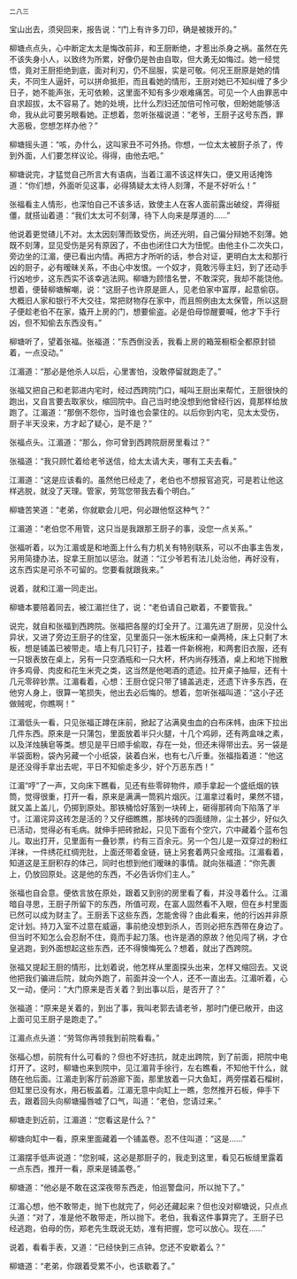    二八三 

   宝山出去，须臾回来，报告说：“门上有许多刀印，确是被拨开的。”

   柳塘点点头，心中断定太太是悔改前非，和王厨断绝，才惹出杀身之祸。虽然在先不该失身小人，以致终为所累，好像仍是咎由自取，但大勇无如悔过。她一经觉悟，竟对王厨拒绝到底，面对利刃，仍不屈服，实是可敬。何况王厨原是她的情夫，不同生人逼奸，可以拼命抵拒，而且看她的情形，王厨对她已不知纠缠了多少日子，她不能声张，无可依赖，这里面不知有多少艰难痛苦。可见一个人由罪恶中自求超拔，太不容易了。她的处境，比什么烈妇还加倍可怜可敬，但盼她能够活命，我从此可要另眼看她。正想着，忽听张福说道：“老爷，王厨子这号东西，罪大恶极，您想怎样办他？”

   柳塘摇头道：“咳，办什么，这叫家丑不可外扬。你想，一位太太被厨子杀了，传到外面，人们要怎样议论。得得，由他去吧。”

   柳塘说完，才猛觉自己所言大有语病，当着江湄不该这样失口，便又用话掩饰道：“你们想，外面听见这事，必得猜疑太太待人刻薄，不是不好听么！”

   张福看主人情形，也深怕自己不该多话，致使主人在客人面前露出破绽，弄得挺僵，就搭讪着道：“我们太太可不刻薄，待下人向来是厚道的……”

   他说着更觉碴儿不对。太太因刻薄而致受伤，尚还光明，自己偏分辩她不刻薄。她既不刻薄，显见受伤是另有原因了，不由也闭住口大为忸怩。由他主仆二次失口，旁边坐的江湄，便已看出内情。再把方才所听的话，参合对证，更明白太太和那行凶的厨子，必有暧昧关系，不由心中发恨。一个奴才，竟敢污辱主妇，到了还动手行凶地步，这东西实不该幸逃法网。柳塘为顾惜名誉，不敢深究，我却不能饶他。想着，便替柳塘解嘲，说：“这厨子也许原是匪人，见老伯家中富厚，起意偷窃。大概旧人家和银行不大交往，常把财物存在家中，而且照例由太太保管，所以这厨子便趁老伯不在家，撬开上房的门，想要偷盗。必是伯母惊醒要喊，他才下手行凶，但不知偷去东西没有。”

   柳塘听了，望着张福。张福道：“东西倒没丢，我看上房的箱笼橱柜全都原封锁着，一点没动。”

   江湄道：“那必是他杀人以后，心里害怕，没敢停留就跑走了。”

   张福又把自己和老郭进内宅时，经过西跨院门口，喊叫王厨出来帮忙，王厨很快的跑出，又自言要去取家伙，缩回院中。自己当时绝没想到他曾经行凶，竟那样给放跑了。江湄道：“那倒不怨你，当时谁也会蒙住的。以后你到内宅，见太太受伤，厨子半天没来，方才起了疑心，是不是？”

   张福点头。江湄道：“那么，你可曾到西跨院厨房里看过？”

   张福道：“我只顾忙着给老爷送信，给太太请大夫，哪有工夫去看。”

   江湄道：“这是应该看的。虽然他已经走了，老伯也不想报官追究，可是若让他这样逃脱，就没了天理。管家，劳驾您带我去看个明白。”

   柳塘苦笑道：“老弟，你就歇会儿吧，何必跟他怄这种气？”

   江湄道：“老伯您不用管，这只当是我跟那王厨子的事，没您一点关系。”

   张福听着，以为江湄或是和地面上什么有力机关有特别联系，可以不由事主告发，另用简捷办法，捉拿王厨加以惩治。就道：“江少爷若有法儿处治他，再好没有，这东西实是可杀不可留的。您要看就跟我来。”

   说着，就和江湄一同走出。

   柳塘本要陪着同去，被江湄拦住了，说：“老伯请自己歇着，不要管我。”

   说完，就自和张福到西跨院。张福把各屋的灯全开了。江湄先进了厨房，见没什么异状，又进了旁边王厨子的住室，见里面只一张木板床和一桌两椅，床上只剩了木板，想是铺盖已被带走。墙上有几只钉子，挂着一件新棉袍，和两套旧衣服，还有一只银表放在桌上，另有一只空酒瓶和一只大杯，杯内尚存残酒，桌上和地下抛散许多鸡骨、肉皮和花生米壳之类，这当然是他喝酒的遗迹。拉开桌子抽屉，还有十几元零碎钞票。江湄看着，心想：王厨仓促只带了铺盖逃走，还遗下许多东西，在他穷人身上，很算一笔损失，他出去必后悔的。想着，忽听张福叫道：“这小子还做贼呢，你瞧啊！”

   江湄低头一看，只见张福正蹲在床前，掀起了沾满臭虫血的白布床帏，由床下拉出几件东西。原来是一只蒲包，里面放着半只火腿，十几个鸡卵，还有两盒味之素，以及洋烛胰皂等类。想见是平日顺手偷取，存在一处，但还未得带出去。另一袋是半袋面粉，袋內另藏一个小纸袋，装着白米，也有七八斤重。张福指着道：“他这是还没得手拿出去呢，平日不知偷走多少，好个万恶东西！”

   江湄“哼”了一声，又向床下瞧看，见还有些零碎物件，顺手拿起一个盛纸烟的铁筒，觉得很重，打开一看，原来是满满一筒鸦片烟灰。江湄拿过看时，果然不错，就又盖上盖儿，仍掷到原处。那铁桶恰好落到一块砖上，砸得那砖向下陷落了半寸。江湄诧异这砖怎是活的？又仔细瞧瞧，那块砖的四面缝隙，尘土甚少，好似久已活动，觉得必有毛病。就伸手把砖掀起，只见下面有个空穴，穴中藏着个蓝布包儿。取出打开，见里面有一叠钞票，约有三百余元。另一个包儿是一双穿过的粉红洋袜，一件绣花红绸兜肚，上面还带着金链，链上另套着两只金戒指。江湄看着，知道这是王厨积存的体己，同时也想到他们暧昧的事情。就向张福道：“你先裹上，仍放回原处。这是他的东西，不必告诉你们主人。”

   张福也自会意。便依言放在原处，跟着又到别的房里看了看，并没寻着什么。江湄暗自寻思，王厨子所留下的东西，所值可观，在富人固然看不入眼，但在乡村里面已然可以成为财主了。王厨丢下这些东西，怎能舍得？由此看来，他的行凶并非原定计划。持刀入室不过意在威逼，事前绝没想到杀人，否则必把东西带在身边了。但当时不知怎么会忍耐不住，竟而手起刀落。也许是酒的原故？他见闯了祸，才仓皇逃跑，到外面想起这些东西，还不得懊悔死么？想着，就出了西跨院。

   张福又提起王厨的情形，比划着说，他怎样从里面探头出来，怎样又缩回去。又说他把我们骗进后院，就向外跑了，前面并没一个人，还不一直出去。江湄听着，心又一动，便问：“大门原来是否关着？到出事以后，是否开了？”

   张福道：“原来是关着的，到出了事，我叫老郭去请老爷，那时门便已敞开，由这上面可见王厨子是跑走了。”

   江湄点点头道：“劳驾你再领我到前院看看。”

   张福心想，前院有什么可看的？但也不好违抗，就走出跨院，到了前面，把院中电灯开了。这时，柳塘也来到院中，见江湄背手徐行，左右瞧看，不知他干什么，就随在他后面。江湄走到客厅前游廊下面，那里放着一只大鱼缸，两旁摆着石榴树，但缸里已没有水，用石板盖着。江湄无意中向缸上一瞧，忽然推开石板，伸手下去，跟着回头向柳塘撮唇嘘了口气，叫道：“老伯，您请过来。”

   柳塘走到近前，江湄道：“您看这是什么？”

   柳塘向缸中一看，原来里面藏着一个铺盖卷。忍不住叫道：“这是……”

   江湄摆手低声说道：“您别喊，这必是那厨子的，我走到这里，看见石板缝里露着一点东西，推开一看，原来是铺盖卷。”

   柳塘道：“他必是不敢在这深夜带东西走，怕巡警盘问，所以抛下了。”

   江湄心想，他不敢带走，抛下也就完了，何必还藏起来？但也没对柳塘说，只点点头道：“对了，准是他不敢带走，所以抛下。老伯，我看这件事算完了。王厨子已经逃跑，伯母的伤，郑老先生既说无妨，准有把握，您可以放心。现在……”

   说着，看看手表，又道：“已经快到三点钟。您还不安歇着么？”

   柳塘道：“老弟，你跟着受累不小，也该歇着了。”

